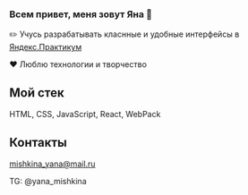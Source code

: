 ### Всем привет, меня зовут Яна 👋

:pencil2: Учусь разрабатывать класнные и удобные интерфейсы в [Яндекс.Практикум](https://practicum.yandex.ru/web/)

:heart: Люблю технологии и творчество

## Мой стек
HTML, CSS, JavaScript, React, WebPack

## Контакты 
mishkina_yana@mail.ru

TG: @yana_mishkina
